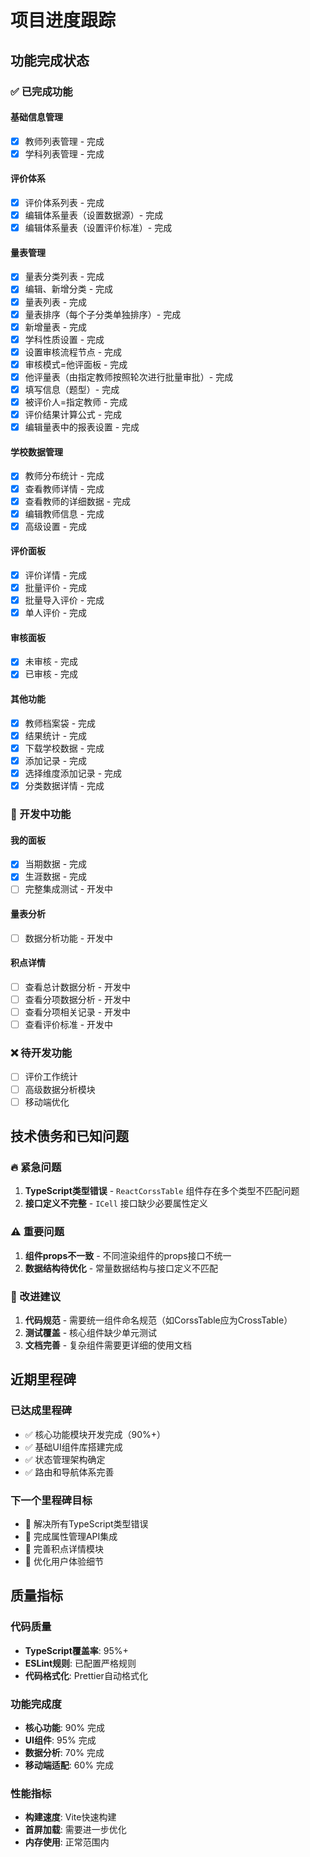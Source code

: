 # 项目进度跟踪

## 功能完成状态

### ✅ 已完成功能

#### 基础信息管理

- [x] 教师列表管理 - 完成
- [x] 学科列表管理 - 完成

#### 评价体系

- [x] 评价体系列表 - 完成
- [x] 编辑体系量表（设置数据源）- 完成
- [x] 编辑体系量表（设置评价标准）- 完成

#### 量表管理

- [x] 量表分类列表 - 完成
- [x] 编辑、新增分类 - 完成
- [x] 量表列表 - 完成
- [x] 量表排序（每个子分类单独排序）- 完成
- [x] 新增量表 - 完成
- [x] 学科性质设置 - 完成
- [x] 设置审核流程节点 - 完成
- [x] 审核模式=他评面板 - 完成
- [x] 他评量表（由指定教师按照轮次进行批量审批）- 完成
- [x] 填写信息（题型）- 完成
- [x] 被评价人=指定教师 - 完成
- [x] 评价结果计算公式 - 完成
- [x] 编辑量表中的报表设置 - 完成

#### 学校数据管理

- [x] 教师分布统计 - 完成
- [x] 查看教师详情 - 完成
- [x] 查看教师的详细数据 - 完成
- [x] 编辑教师信息 - 完成
- [x] 高级设置 - 完成

#### 评价面板

- [x] 评价详情 - 完成
- [x] 批量评价 - 完成
- [x] 批量导入评价 - 完成
- [x] 单人评价 - 完成

#### 审核面板

- [x] 未审核 - 完成
- [x] 已审核 - 完成

#### 其他功能

- [x] 教师档案袋 - 完成
- [x] 结果统计 - 完成
- [x] 下载学校数据 - 完成
- [x] 添加记录 - 完成
- [x] 选择维度添加记录 - 完成
- [x] 分类数据详情 - 完成

### 🚧 开发中功能

#### 我的面板

- [x] 当期数据 - 完成
- [x] 生涯数据 - 完成
- [ ] 完整集成测试 - 开发中

#### 量表分析

- [ ] 数据分析功能 - 开发中

#### 积点详情

- [ ] 查看总计数据分析 - 开发中
- [ ] 查看分项数据分析 - 开发中
- [ ] 查看分项相关记录 - 开发中
- [ ] 查看评价标准 - 开发中

### ❌ 待开发功能

- [ ] 评价工作统计
- [ ] 高级数据分析模块
- [ ] 移动端优化

## 技术债务和已知问题

### 🔥 紧急问题

1. **TypeScript类型错误** - `ReactCorssTable` 组件存在多个类型不匹配问题
2. **接口定义不完整** - `ICell` 接口缺少必要属性定义

### ⚠️ 重要问题

1. **组件props不一致** - 不同渲染组件的props接口不统一
2. **数据结构待优化** - 常量数据结构与接口定义不匹配

### 📝 改进建议

1. **代码规范** - 需要统一组件命名规范（如CorssTable应为CrossTable）
2. **测试覆盖** - 核心组件缺少单元测试
3. **文档完善** - 复杂组件需要更详细的使用文档

## 近期里程碑

### 已达成里程碑

- ✅ 核心功能模块开发完成（90%+）
- ✅ 基础UI组件库搭建完成
- ✅ 状态管理架构确定
- ✅ 路由和导航体系完善

### 下一个里程碑目标

- 🎯 解决所有TypeScript类型错误
- 🎯 完成属性管理API集成
- 🎯 完善积点详情模块
- 🎯 优化用户体验细节

## 质量指标

### 代码质量

- **TypeScript覆盖率**: 95%+
- **ESLint规则**: 已配置严格规则
- **代码格式化**: Prettier自动格式化

### 功能完成度

- **核心功能**: 90% 完成
- **UI组件**: 95% 完成
- **数据分析**: 70% 完成
- **移动端适配**: 60% 完成

### 性能指标

- **构建速度**: Vite快速构建
- **首屏加载**: 需要进一步优化
- **内存使用**: 正常范围内
